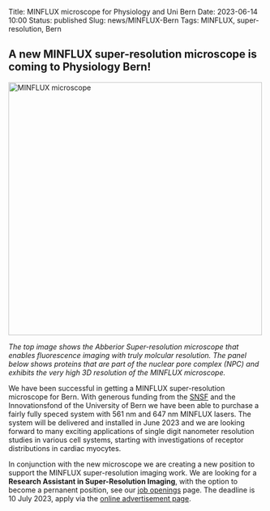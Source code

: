 Title: MINFLUX microscope for Physiology and Uni Bern
Date: 2023-06-14 10:00
Status: published
Slug: news/MINFLUX-Bern
Tags: MINFLUX, super-resolution, Bern

## A new MINFLUX super-resolution microscope is coming to Physiology Bern!

<img width="500" src="{static}/images/research/MINFLUX-NPC-illustration-V1.png" alt="MINFLUX microscope">

*The top image shows the Abberior Super-resolution microscope that enables fluorescence imaging with truly molcular resolution. The panel below shows proteins that are part of the nuclear pore complex (NPC) and exhibits the very high 3D resolution of the MINFLUX microscope.* 

We have been successful in getting a MINFLUX super-resolution microscope for Bern. With generous funding from the [SNSF](https://www.snf.ch) and the Innovationsfond of the University of Bern we have been able to purchase a fairly fully speced system with 561 nm and 647 nm MINFLUX lasers. The system will be delivered and installed in June 2023 and we are looking forward to many exciting applications of single digit nanometer resolution studies in various cell systems, starting with investigations of receptor distributions in cardiac myocytes.

In conjunction with the new microscope we are creating a new position to support the MINFLUX super-resolution imaging work. We are looking for a **Research Assistant in Super-Resolution Imaging**, with the option to become a pernanent position, see our [job openings]({filename}/pages/openings.md) page. The deadline is 10 July 2023, apply via the [online advertisement page](https://ohws.prospective.ch/public/v1/jobs/0a167628-1958-4e4d-b402-c95967c87a1f).

